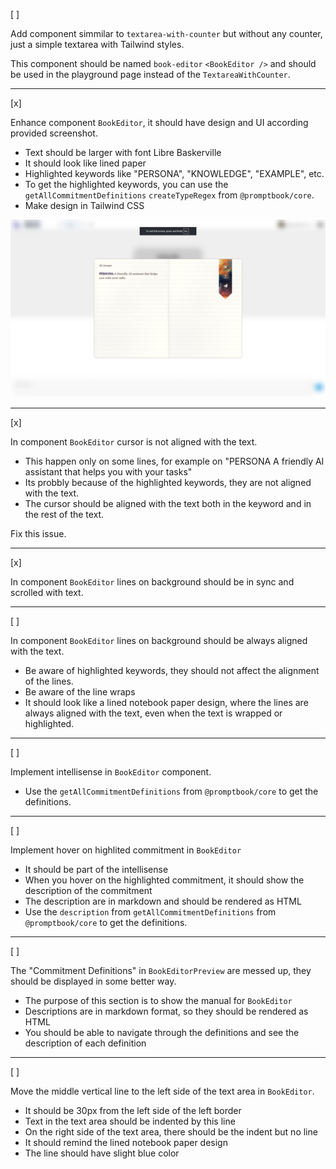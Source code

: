 [ ]

Add component simmilar to `textarea-with-counter` but without any counter, just a simple textarea with Tailwind styles.

This component should be named `book-editor` `<BookEditor />` and should be used in the playground page instead of the `TextareaWithCounter`.

---

[x]

Enhance component `BookEditor`, it should have design and UI according provided screenshot.

-   Text should be larger with font Libre Baskerville
-   It should look like lined paper
-   Highlighted keywords like "PERSONA", "KNOWLEDGE", "EXAMPLE", etc.
-   To get the highlighted keywords, you can use the `getAllCommitmentDefinitions` `createTypeRegex` from `@promptbook/core`.
-   Make design in Tailwind CSS

![alt text](screenshots/book-editor.png)

---

[x]

In component `BookEditor` cursor is not aligned with the text.

-   This happen only on some lines, for example on "PERSONA A friendly AI assistant that helps you with your tasks"
-   Its probbly because of the highlighted keywords, they are not aligned with the text.
-   The cursor should be aligned with the text both in the keyword and in the rest of the text.

Fix this issue.

---

[x]

In component `BookEditor` lines on background should be in sync and scrolled with text.

---

[ ]

In component `BookEditor` lines on background should be always aligned with the text.

-   Be aware of highlighted keywords, they should not affect the alignment of the lines.
-   Be aware of the line wraps
-   It should look like a lined notebook paper design, where the lines are always aligned with the text, even when the text is wrapped or highlighted.

---

[ ]

Implement intellisense in `BookEditor` component.

-   Use the `getAllCommitmentDefinitions` from `@promptbook/core` to get the definitions.

---

[ ]

Implement hover on highlited commitment in `BookEditor`

-   It should be part of the intellisense
-   When you hover on the highlighted commitment, it should show the description of the commitment
-   The description are in markdown and should be rendered as HTML
-   Use the `description` from `getAllCommitmentDefinitions` from `@promptbook/core` to get the definitions.

---

[ ]

The "Commitment Definitions" in `BookEditorPreview` are messed up, they should be displayed in some better way.

-   The purpose of this section is to show the manual for `BookEditor`
-   Descriptions are in markdown format, so they should be rendered as HTML
-   You should be able to navigate through the definitions and see the description of each definition

---

[ ]

Move the middle vertical line to the left side of the text area in `BookEditor`.

-   It should be 30px from the left side of the left border
-   Text in the text area should be indented by this line
-   On the right side of the text area, there should be the indent but no line
-   It should remind the lined notebook paper design
-   The line should have slight blue color
